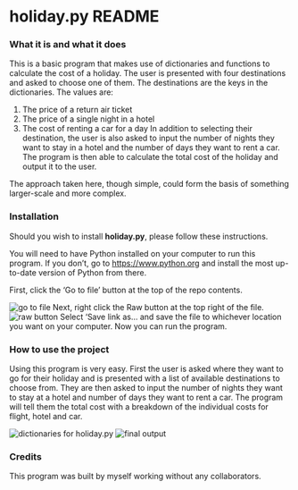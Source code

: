 # holiday.py README

### What it is and what it does

This is a basic program that makes use of dictionaries and functions to calculate the cost of a holiday. The user is presented with four destinations and asked to choose one of them. The destinations are the keys in the dictionaries. The values are:
1.	The price of a return air ticket
2.	The price of a single night in a hotel
3.	The cost of renting a car for a day
In addition to selecting their destination, the user is also asked to input the number of nights they want to stay in a hotel and the number of days they want to rent a car. The program is then able to calculate the total cost of the holiday and output it to the user.

The approach taken here, though simple, could form the basis of something larger-scale and more complex. 


### Installation

Should you wish to install **holiday.py**, please follow these instructions.

You will need to have Python installed on your computer to run this program. If you don’t, go to https://www.python.org and install the most up-to-date version of Python from there.

First, click the ‘Go to file’ button at the top of the repo contents.

![go to file]( https://user-images.githubusercontent.com/133882174/246662973-3a5c499d-446d-4f32-a161-08a5083cd38d.png)
Next, right click the Raw button at the top right of the file. 
![raw button]( https://user-images.githubusercontent.com/133882174/246663018-a66c8dba-1e8e-4bec-8d8c-e62038bd8485.png)
Select ‘Save link as… and save the file to whichever location you want on your computer. Now you can run the program.

### How to use the project
Using this program is very easy. First the user is asked where they want to go for their holiday and is presented with a list of available destinations to choose from. They are then asked to input the number of nights they want to stay at a hotel and number of days they want to rent a car. The program will tell them the total cost with a breakdown of the individual costs for flight, hotel and car.
 
![dictionaries for holiday.py](https://github.com/jeremyTh635/finalCapstone/assets/133882174/d649410d-9c57-4b67-b9a3-2eb47c88afba)
![final output](https://github.com/jeremyTh635/finalCapstone/assets/133882174/102dff15-71f5-4f37-ba1d-541f6bd54867)

### Credits

This program was built by myself working without any collaborators.

